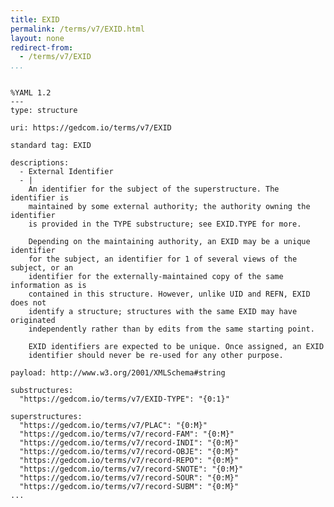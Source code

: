 ```yaml
---
title: EXID
permalink: /terms/v7/EXID.html
layout: none
redirect-from:
  - /terms/v7/EXID
...
```


```

%YAML 1.2
---
type: structure

uri: https://gedcom.io/terms/v7/EXID

standard tag: EXID

descriptions:
  - External Identifier
  - |
    An identifier for the subject of the superstructure. The identifier is
    maintained by some external authority; the authority owning the identifier
    is provided in the TYPE substructure; see EXID.TYPE for more.
    
    Depending on the maintaining authority, an EXID may be a unique identifier
    for the subject, an identifier for 1 of several views of the subject, or an
    identifier for the externally-maintained copy of the same information as is
    contained in this structure. However, unlike UID and REFN, EXID does not
    identify a structure; structures with the same EXID may have originated
    independently rather than by edits from the same starting point.
    
    EXID identifiers are expected to be unique. Once assigned, an EXID
    identifier should never be re-used for any other purpose.

payload: http://www.w3.org/2001/XMLSchema#string

substructures:
  "https://gedcom.io/terms/v7/EXID-TYPE": "{0:1}"

superstructures:
  "https://gedcom.io/terms/v7/PLAC": "{0:M}"
  "https://gedcom.io/terms/v7/record-FAM": "{0:M}"
  "https://gedcom.io/terms/v7/record-INDI": "{0:M}"
  "https://gedcom.io/terms/v7/record-OBJE": "{0:M}"
  "https://gedcom.io/terms/v7/record-REPO": "{0:M}"
  "https://gedcom.io/terms/v7/record-SNOTE": "{0:M}"
  "https://gedcom.io/terms/v7/record-SOUR": "{0:M}"
  "https://gedcom.io/terms/v7/record-SUBM": "{0:M}"
...

```
